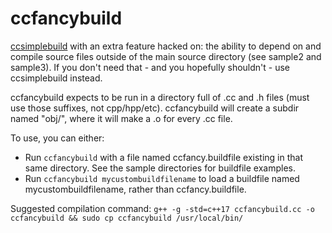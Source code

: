 # ccfancybuild

[ccsimplebuild](https://github.com/FarFetchd/ccsimplebuild) with an extra
feature hacked on: the ability to depend on and compile source files outside of
the main source directory (see sample2 and sample3). If you don't need
that - and you hopefully shouldn't - use ccsimplebuild instead.

ccfancybuild expects to be run in a directory full of .cc and .h files (must
use those suffixes, not cpp/hpp/etc). ccfancybuild will create a subdir named
"obj/", where it will make a .o for every .cc file.

To use, you can either:

* Run `ccfancybuild` with a file named ccfancy.buildfile existing in that same
  directory. See the sample directories for buildfile examples.
* Run `ccfancybuild mycustombuildfilename` to load a buildfile named
  mycustombuildfilename, rather than ccfancy.buildfile.

Suggested compilation command:
`g++ -g -std=c++17 ccfancybuild.cc -o ccfancybuild && sudo cp ccfancybuild /usr/local/bin/`
